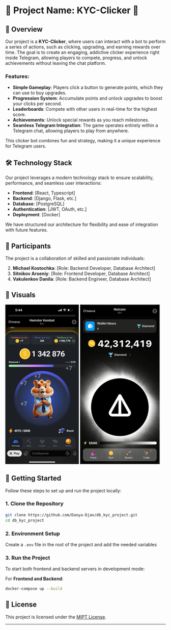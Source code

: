 # 🌟 Project Name: **KYC-Clicker** 🌟

## 📖 **Overview**

Our project is a **KYC-Clicker**, where users can interact with a bot to perform a series of actions, such as clicking, upgrading, and earning rewards over time. The goal is to create an engaging, addictive clicker experience right inside Telegram, allowing players to compete, progress, and unlock achievements without leaving the chat platform.

### **Features**:
- **Simple Gameplay**: Players click a button to generate points, which they can use to buy upgrades.
- **Progression System**: Accumulate points and unlock upgrades to boost your clicks per second.
- **Leaderboards**: Compete with other users in real-time for the highest score.
- **Achievements**: Unlock special rewards as you reach milestones.
- **Seamless Telegram Integration**: The game operates entirely within a Telegram chat, allowing players to play from anywhere.

This clicker bot combines fun and strategy, making it a unique experience for Telegram users.

## 🛠 **Technology Stack**

Our project leverages a modern technology stack to ensure scalability, performance, and seamless user interactions:

- **Frontend**: [React, Typescript]
- **Backend**: [Django, Flask, etc.]
- **Database**: [PostgreSQL]
- **Authentication**: [JWT, OAuth, etc.]
- **Deployment**: [Docker]

We have structured our architecture for flexibility and ease of integration with future features.

## 👥 **Participants**

The project is a collaboration of skilled and passionate individuals:

2. **Michael Kostochka**: [Role: Backend Developer, Database Architect]
3. **Sitnikov Arseniy**: [Role: Frontend Developer, Database Architect]
4. **Vakulenkov Danila**: [Role: Backend Engineer, Database Architect]

## 🎨 **Visuals**

![Clicker Game Mockup1](./mockups/Hamster.png)
![Clicker Game Mockup2](./mockups/Notcoin.png)

## 🚀 **Getting Started**

Follow these steps to set up and run the project locally:

### **1. Clone the Repository**

```bash
git clone https://github.com/Danya-Djan/db_kyc_project.git
cd db_kyc_project
```

### **2. Environment Setup**

Create a `.env` file in the root of the project and add the needed variables

### **3. Run the Project**

To start both frontend and backend servers in development mode:

For **Frontend and Backend**:

```bash
docker-compose up --build
```

## 📜 **License**

This project is licensed under the [MIPT License](https://github.com/MIPT-ILab/MDSP/blob/master/LICENSE).

---